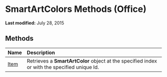 
# SmartArtColors Methods (Office)

 **Last modified:** July 28, 2015


## Methods



|**Name**|**Description**|
|:-----|:-----|
| [Item](58292e23-cdc9-09f0-7770-d5ea5ca4cf44.md)|Retrieves a  **SmartArtColor** object at the specified index or with the specified unique Id.|
